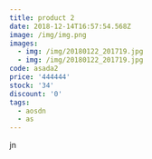 ```yaml
---
title: product 2
date: 2018-12-14T16:57:54.568Z
image: /img/img.png
images:
  - img: /img/20180122_201719.jpg
  - img: /img/20180122_201719.jpg
code: asada2
price: '444444'
stock: '34'
discount: '0'
tags:
  - aosdn
  - as
---
```

jn


